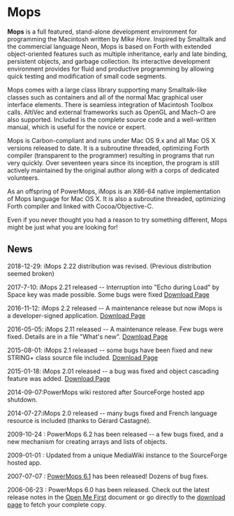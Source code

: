 # Mops

**Mops** is a full featured, stand-alone development environment for
programming the Macintosh written by *Mike Hore*. Inspired by Smalltalk
and the commercial language Neon, Mops is based on Forth with extended
object-oriented features such as multiple inheritance, early and late
binding, persistent objects, and garbage collection. Its interactive
development environment provides for fluid and productive programming by
allowing quick testing and modification of small code segments.

Mops comes with a large class library supporting many Smalltalk-like
classes such as containers and all of the normal Mac graphical user
interface elements. There is seamless integration of Macintosh Toolbox
calls. AltiVec and external frameworks such as OpenGL and Mach-O are
also supported. Included is the complete source code and a well-written
manual, which is useful for the novice or expert.

Mops is Carbon-compliant and runs under Mac OS 9.x and all Mac OS X
versions released to date. It is a subroutine threaded, optimizing Forth
compiler (transparent to the programmer) resulting in programs that run
very quickly. Over seventeen years since its inception, the program is
still actively maintained by the original author along with a corps of
dedicated volunteers.

As an offspring of PowerMops, iMops is an X86-64 native implementation
of Mops language for Mac OS X. It is also a subroutine threaded,
optimizing Forth compiler and linked with Cocoa/Objective-C.

Even if you never thought you had a reason to try something different,
Mops might be just what you are looking for!

News
----

2018-12-29: iMops 2.22 distribution was revised. (Previous distribution seemed broken)


2017-7-10: iMops 2.21 released \-- Interruption into \"Echo during Load\" by Space key was made possible. Some bugs were fixed [Download Page](http://sourceforge.net/projects/powermops/files/iMops/)


2016-11-12: iMops 2.2 released \-- A maintenance release but now iMops is a developer-signed application. [Download Page](http://sourceforge.net/projects/powermops/files/iMops/)


2016-05-05: iMops 2.11 released \-- A maintenance release. Few bugs were fixed. Details are in a file \"What\'s new\". [Download Page](http://sourceforge.net/projects/powermops/files/iMops/)


2015-08-01: iMops 2.1 released \-- some bugs have been fixed and new STRING+ class source file included. [Download Page](http://sourceforge.net/projects/powermops/files/iMops/)


2015-01-18: iMops 2.01 released \-- a bug was fixed and object cascading feature was added. [Download Page](http://sourceforge.net/projects/powermops/files/iMops/)


2014-09-07:PowerMops wiki restored after SourceForge hosted app shutdown.


2014-07-27:iMops 2.0 released \-- many bugs fixed and French language resource is included (thanks to Gérard Castagné).


2009-10-24 : PowerMops 6.2 has been released \-- a few bugs fixed, and a new mechanism for creating arrays and lists of objects.


2009-01-01 : Updated from a unique MediaWiki instance to the SourceForge hosted app.


2007-07-07 : [PowerMops 6.1](http://sourceforge.net/project/showfiles.php?group_id=152075&package_id=168230&release_id=521463) has been released! Dozens of bug fixes.


2006-06-23 : PowerMops 6.0 has been released. Check out the latest release notes in the [Open Me First](OpenMeFirst "wikilink") document or go directly to the [download page](https://sourceforge.net/projects/powermops/files/) to fetch your complete copy.
